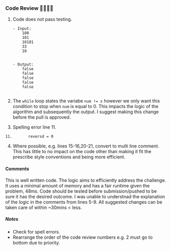 
### Code Review 👩🏾‍💻💾

1. Code does not pass testing.
    ```
    - Input:
        100
        101
        10101
        33
        10


    - Output:
        false
        false
        false
        false
        false 
        
     ```

2. The ``` while ``` loop states the variabe ``` num != x ``` however we only want this condition to stop when ``` num ``` is equal to 0. This impacts the logic of the algorithm and subsequently the output. I suggest making this change before the pull is approved.

3. Spelling error line 11.
```
11.       reversd = 0
```

4. Where possible, e.g. lines 15-16,20-21, convert to multi line comment. This has little to no impact on the code other than making it fit the prescribe style conventions and being more efficient. 




#### Comments

This is well written code. The logic aims to efficiently address the challenge. It uses a minimal amount of memory and has a fair runtime given the problem, 48ms.
Code should be tested before submission/pushed to be sure it has the desired outcome. I was unable to understnad the explanation of the logic in the comments from lines 5-9. 
All suggested changes can be taken care of within ~30mins < less.


##### Notes

- Check for spell errors.
- Rearrange the order of the code review numbers e.g. 2 must go to bottom due to priority.
